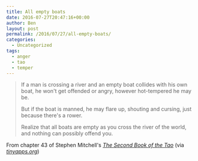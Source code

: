 ```yaml
---
title: All empty boats
date: 2016-07-27T20:47:16+00:00
author: Ben
layout: post
permalink: /2016/07/27/all-empty-boats/
categories:
  - Uncategorized
tags:
  - anger
  - tao
  - temper
---
```


> If a man is crossing a river
> and an empty boat
> collides with his own boat,
> he won't get offended or angry,
> however hot-tempered he may be.
>
> But if the boat is manned,
> he may flare up, shouting and cursing,
> just because there's a rower.
>
> Realize that all boats are empty
> as you cross the river of the world,
> and nothing can possibly offend you.

From chapter 43 of Stephen Mitchell's _[The Second Book of the Tao](http://stephenmitchellbooks.com/translations-adaptations/the-second-book-of-the-tao/)_ (via _[tinyapps.org](https://tinyapps.org/blog/misc/201607190700_all_empty_boats.html)_)

